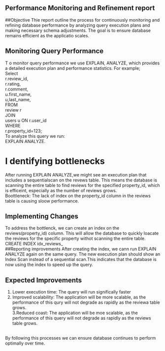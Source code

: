 ## Performance Monitoring and Refinement report
##Objective
Thie report outline the process for continuously monitoring and refining database performance by analyzing query execution plans and making necessary schema adjustments. The goal 
is to ensure database remains efficient as the applicatio scales.
<br/>
## Monitoring   Query Performance
T o monitor query performance we use EXPLAIN, ANALYZE, which provides a detailed execution plan and performance statistics. For example;<br/>
Select<br/>
r.review_id,<br/>
r.rating,<br/>
r.comment,<br/>
u.first_name,<br/>
u,last_name,<br/>
FROM<br/>
 review r<br/>
 JOIN<br/>
  users u ON  r.user_id<br/>
  WHERE<br/>
  r.property_id=123;<br/>
  To analyze this query we run:<br/>
  EXPLAIN ANALYZE.<br/>
  # I dentifying bottlenecks
  After running EXPLAIN ANALYZE,we might see an execution plan that includes a sequentialscan on the revews table.
  This means the database is scanning the entire table to find reviews for the specified property_id, which is efficeint, especially as the number of
  reviews grows.<br/>
  Boottleneck: The lack of index on the property_id column in the reviews table is causing sloow performance.<br/>
  ## Implementing Changes
  To address the bottlenck, we can create an index on the reviews(property_id) column. This will allow the database to quickly loacate the reviews for the 
  specific property withot scanning the entire table.<br/>
  CREATE INDEX idx_reviews_<br/>
  ##Reporting improvements
  After creating the index, we cann run EXPLAIN ANALYZE again on the same query. The new execution plan should show an Index Scan instead of a sequential
  scan.This indicates that the database is now using the index to speed up the query.<br/>
  
  ## Expected Improvements
  1. Lower execution time: The query will run significally faster
  2. Improved scalability: The application will be more scalable, as the performance of this qury will not degrade as rapidly as the reviewa table grows.<br/>
  3.Reduced coast: The application will be moe scalable, as the performance of this query will not degrade as rapidly as the reviews table grows.
<br/>
By following this processes we can ensure database continues to perform optimally over time.
  
